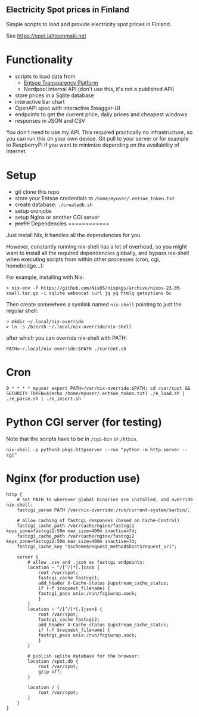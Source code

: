 Electricity Spot prices in Finland
----------------------------------

Simple scripts to load and provide electricity spot prices in Finland.

See https://spot.lahteenmaki.net

Functionality
=============

- scripts to load data from
    - [Entsoe Transparency Platform](https://transparency.entsoe.eu/content/static_content/Static%20content/web%20api/Guide.html)
    - Nordpool internal API (don't use this, it's not a published API)
- store prices in a Sqlite database
- interactive bar chart
- OpenAPI spec with interactive Swagger-UI
- endpoints to get the current price, daily prices and cheapest windows
- responses in JSON and CSV

You don't need to use my API. This required practically no infrastructure, so you can run this on your own device.
Git pull to your server or for example to RaspberryPI if you want to minimize depending on the availability of Internet.

Setup
=====
- git clone this repo
- store your Entsoe credentials to `/home/myuser/.entsoe_token.txt`
- create database: `./createdb.sh`
- setup cronjobs
- setup Nginx or another CGI server
- ~~profit!~~
Dependencies
============

Just install Nix, it handles all the dependencies for you.

However, constantly running nix-shell has a lot of overhead, so you might want to install all the required dependencies globally, and bypass nix-shell when executing scripts from within other processes (cron, cgi, homebridge...):

For example, installing with Nix:
```
> nix-env -f https://github.com/NixOS/nixpkgs/archive/nixos-23.05-small.tar.gz -i sqlite websocat curl jq yq htmlq getoptions bc
```

Then create somewhere a symlink named `nix-shell` pointing to just the regular shell:
```
> mkdir ~/.local/nix-override
> ln -s /bin/sh ~/.local/nix-override/nix-shell
```

after which you can override nix-shell with PATH:
```
PATH=~/.local/nix-override:$PATH ./current.sh
```

Cron
====

```
0 * * * * myuser export PATH=/var/nix-override:$PATH; cd /var/spot && SECURITY_TOKEN=$(echo /home/myuser/.entsoe_token.txt) ./e_load.sh | ./e_parse.sh | ./e_insert.sh
```

Python CGI server (for testing)
===============================

Note that the scripts have to be in `/cgi-bin` or `/htbin`.
```
nix-shell -p python3.pkgs.httpserver --run "python -m http.server --cgi"
```

Nginx (for production use)
==========================

```
http {
    # set PATH to wherever global binaries are installed, and override nix-shell:
    fastcgi_param PATH /var/nix-override:/run/current-system/sw/bin/;
    
    # allow caching of fastcgi responses (based on Cache-Control)
    fastcgi_cache_path /var/cache/nginx/fastcgi1 keys_zone=fastcgi1:50m max_size=400m inactive=7d;
    fastcgi_cache_path /var/cache/nginx/fastcgi2 keys_zone=fastcgi2:50m max_size=400m inactive=7d;
    fastcgi_cache_key "$scheme$request_method$host$request_uri";

    server {
        # allow .csv and .json as fastcgi endpoints:
        location ~ ^/[^/]*[.]csv$ {
            root /var/spot;
            fastcgi_cache fastcgi1;
            add_header X-Cache-status $upstream_cache_status;
            if (-f $request_filename) {
            fastcgi_pass unix:/run/fcgiwrap.sock;
            }
        }
        location ~ ^/[^/]*[.]json$ {
            root /var/spot;
            fastcgi_cache fastcgi2;
            add_header X-Cache-status $upstream_cache_status;
            if (-f $request_filename) {
            fastcgi_pass unix:/run/fcgiwrap.sock;
            }
        }

        # publish sqlite database for the browser:
        location /spot.db {
            root /var/spot;
            gzip off;
        }

        location / {
            root /var/spot;
        }
    }
}
```
